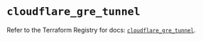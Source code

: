 # `cloudflare_gre_tunnel`

Refer to the Terraform Registry for docs: [`cloudflare_gre_tunnel`](https://registry.terraform.io/providers/cloudflare/cloudflare/4.33.0/docs/resources/gre_tunnel).
